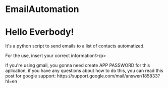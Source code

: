 # EmailAutomation
<h1>Hello Everbody!</h1>
<p>It's a python script to send emails to a list of contacts automatized.</p>

<p>For the use, insert your correct information!>/p> 
<p>If you're using gmail, you gonna need create APP PASSWORD for this aplication, if you have any questions about how to do this, you can read this post for google support: https://support.google.com/mail/answer/185833?hl=en </p>
